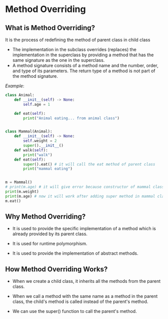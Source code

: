 # Method Overriding

## What is Method Overriding?

It is the process of redefining the method of parent class in child class 
* The implementation in the subclass overrides (replaces) the implementation in the superclass by providing a method that has the same signature as the one in the superclass. 
* A method signature consists of a method name and the number, order, and type of its parameters. The return type of a method is not part of the method signature.

*Example*:

```python
class Animal:
    def __init__(self) -> None:
        self.age = 1

    def eat(self):
        print("Animal eating... from animal class")


class Mammal(Animal):
    def __init__(self) -> None:
        self.weight = 2
        super().__init__()
    def walk(self):
        print("walk")
    def eat(self):
        super().eat() # it will call the eat method of parent class
        print("mammal eating")


m = Mammal()
# print(m.age) # it will give error because constructor of mammal class is overriding the constructor of animal class
print(m.weight)
print(m.age) # now it will work after adding super method in mammal class
m.eat()
```

## Why Method Overriding?

* It is used to provide the specific implementation of a method which is already provided by its parent class.

* It is used for runtime polymorphism.

* It is used to provide the implementation of abstract methods.

## How Method Overriding Works?

* When we create a child class, it inherits all the methods from the parent class.

* When we call a method with the same name as a method in the parent class, the child's method is called instead of the parent's method.

* We can use the super() function to call the parent's method.